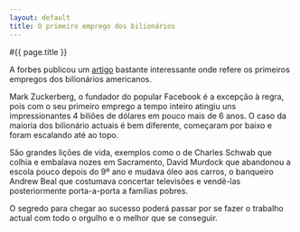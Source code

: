 ```yaml
---
layout: default
title: O primeiro emprego dos bilionários
---
```


#{{ page.title }}

A forbes publicou um [artigo](http://www.forbes.com/2010/08/02/steve-jobs-oprah-schwab-pickens-business-billionaires-first-jobs.html?boxes=HomepageSpecialStorySection) bastante interessante onde refere os primeiros empregos dos bilionários americanos.

Mark Zuckerberg, o fundador do popular Facebook é a excepção à regra, pois com o seu primeiro emprego a tempo inteiro atingiu uns impressionantes 4 biliões de dólares em pouco mais de 6 anos. O caso da maioria dos bilionário actuais é bem diferente, começaram por baixo e foram escalando até ao topo.

São grandes lições de vida, exemplos como o de Charles Schwab que colhia e embalava nozes em Sacramento, David Murdock que abandonou a escola pouco depois do 9º ano e mudava óleo aos carros, o banqueiro Andrew Beal que costumava concertar televisões e vendê-las posteriormente porta-a-porta a famílias pobres.

O segredo para chegar ao sucesso poderá passar por se fazer o trabalho actual com todo o orgulho e o melhor que se conseguir.